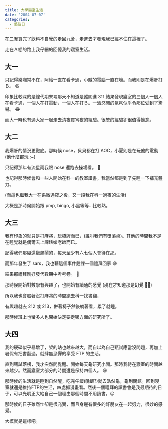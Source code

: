 ```yaml
---
title: 大學寢室生活
date: '2004-07-07'
categories:
  - 感性日
---
```


在二餐買完了飲料不自覺的走回九舍，走進去才發現我已經不住在這裡了。

走在Ａ棚的路上我仔細的回憶我的寢室生活。

## 大一
只記得樂咖常不在，阿給一直在看卡通，小賊的電腦一直在壞。而我則是在爆肝打Ｂ。 😆

印象比較深的是線代期末考那天不知道是誰闖進 311 結果發現寢室的三個人一個人在看卡通，一個人在打電動，一個人在打Ｂ。一派悠閒的氣氛似乎令那位受到了驚嚇。 😂

而大一時也有過大家一起走去清夜買宵夜的經驗。很笨的經驗卻很值得懷念。

## 大二
我爆肝的情況更徹底。那時候 nose，貝貝都在打 AOC，小夏則是在玩他的電動 (他什麼都玩 :~)

只記得那年有流星雨我跟 nose 還跑去操場看。 🤗

也記得那時候會和一些人開始在科一的教室讀書，我當然都是到了先睡一下補充體力。

(而這也繼我大一在系微過夜之後，又一段我在科一過夜的生活)

大概是那時候開始跟 pmp, bingo, 小黑等等…比較熟。

## 大三
我有印象的就只是打麻將，玩橋牌而已，(誰叫我們有墮落桌)。其他的時間我不是在睡覺就是偶爾去上課婊婊老師而已。

記得我們那寢還蠻熱鬧的，每天至少有六七個人會待在那。

而那年發生了 sars，我也藉這個事件翹課一個禮拜回家 😅

結果那禮拜剛好發代數期中考考卷。 🫣

那時候開始對數學有興趣了，也開始有讀通的感覺 (現在才知道那是幻覺 😵‍💫)

所以我也會趁著沒打麻將的時間跑去科一找書翻，

有興趣就去 212 或 213，併著椅子然後躺著看，累了就睡。

那時候班上也蠻多人也開始決定要走哪方面的研究所了。

## 大四
我的硬碟似乎暴增了，架的站也越來越大，而自以為自己甄試應當沒問題，再加上暑假有把書翻過，就肆無忌憚的享受 FTP 的生活。

直到甄試落榜，我才突然間覺醒。開始每天龜研究小間。那時我待在寢室的時間越來越少。然而寢室大部分的時間還是保持四個人。 😆

那時候的生活就是睡到自然醒，吃完午飯(晚飯?)就去浩然龜，龜到閉館。回到寢室就還是維持FTP的生活，四處抓漫畫看。然後一個禮拜的讀書會是我最期待的日子，可以光明正大給自己一個理由那個時間不用讀書。😉

那時候的日子雖然忙卻是很充實，而且身邊有很多的好朋友在一起努力，很妙的感覺。

大概就是這樣吧。